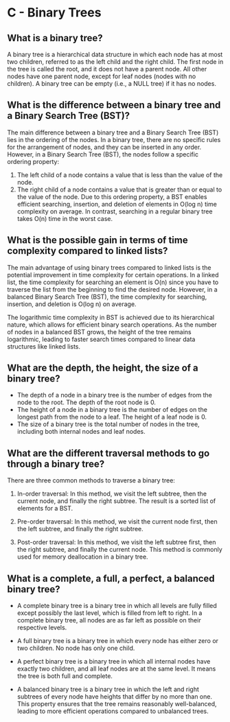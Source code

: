 # C - Binary Trees

## What is a binary tree?

A binary tree is a hierarchical data structure in which each node has at most two children, referred to as the left child and the right child. The first node in the tree is called the root, and it does not have a parent node. All other nodes have one parent node, except for leaf nodes (nodes with no children). A binary tree can be empty (i.e., a NULL tree) if it has no nodes.

## What is the difference between a binary tree and a Binary Search Tree (BST)?

The main difference between a binary tree and a Binary Search Tree (BST) lies in the ordering of the nodes. In a binary tree, there are no specific rules for the arrangement of nodes, and they can be inserted in any order. However, in a Binary Search Tree (BST), the nodes follow a specific ordering property:

1. The left child of a node contains a value that is less than the value of the node.
2. The right child of a node contains a value that is greater than or equal to the value of the node.
Due to this ordering property, a BST enables efficient searching, insertion, and deletion of elements in O(log n) time complexity on average. In contrast, searching in a regular binary tree takes O(n) time in the worst case.

## What is the possible gain in terms of time complexity compared to linked lists?

The main advantage of using binary trees compared to linked lists is the potential improvement in time complexity for certain operations. In a linked list, the time complexity for searching an element is O(n) since you have to traverse the list from the beginning to find the desired node. However, in a balanced Binary Search Tree (BST), the time complexity for searching, insertion, and deletion is O(log n) on average.

The logarithmic time complexity in BST is achieved due to its hierarchical nature, which allows for efficient binary search operations. As the number of nodes in a balanced BST grows, the height of the tree remains logarithmic, leading to faster search times compared to linear data structures like linked lists.

## What are the depth, the height, the size of a binary tree?

- The depth of a node in a binary tree is the number of edges from the node to the root. The depth of the root node is 0.
- The height of a node in a binary tree is the number of edges on the longest path from the node to a leaf. The height of a leaf node is 0.
- The size of a binary tree is the total number of nodes in the tree, including both internal nodes and leaf nodes.

## What are the different traversal methods to go through a binary tree?

There are three common methods to traverse a binary tree:

1. In-order traversal: In this method, we visit the left subtree, then the current node, and finally the right subtree. The result is a sorted list of elements for a BST.

2. Pre-order traversal: In this method, we visit the current node first, then the left subtree, and finally the right subtree.

3. Post-order traversal: In this method, we visit the left subtree first, then the right subtree, and finally the current node. This method is commonly used for memory deallocation in a binary tree.

## What is a complete, a full, a perfect, a balanced binary tree?

- A complete binary tree is a binary tree in which all levels are fully filled except possibly the last level, which is filled from left to right. In a complete binary tree, all nodes are as far left as possible on their respective levels.

- A full binary tree is a binary tree in which every node has either zero or two children. No node has only one child.

- A perfect binary tree is a binary tree in which all internal nodes have exactly two children, and all leaf nodes are at the same level. It means the tree is both full and complete.

- A balanced binary tree is a binary tree in which the left and right subtrees of every node have heights that differ by no more than one. This property ensures that the tree remains reasonably well-balanced, leading to more efficient operations compared to unbalanced trees.
